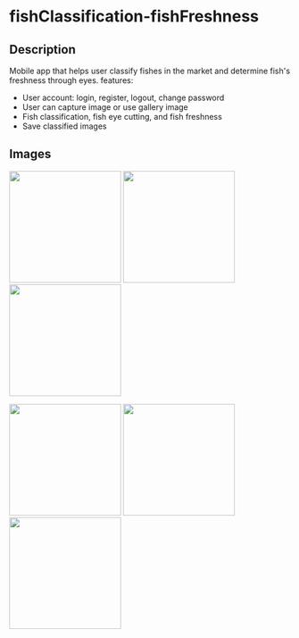 # fishClassification-fishFreshness
## Description
Mobile app that helps user classify fishes in the market and determine fish's freshness through eyes. 
features: 
* User account: login, register, logout, change password
* User can capture image or use gallery image
* Fish classification, fish eye cutting, and fish freshness
* Save classified images
## Images
<p float="left">
  <img src="https://github.com/johnH872/fishClassification-fishFreshness/assets/87011461/4df1ff84-3278-43fd-8c2b-5c326a96d03c" width="200" />
  <img src="https://github.com/johnH872/fishClassification-fishFreshness/assets/87011461/b8388cbd-c4c9-4e1a-b179-2aa2f16ec9eb" width="200" /> 
  <img src="https://github.com/johnH872/fishClassification-fishFreshness/assets/87011461/f16d061e-5ab0-44a8-8f6e-cee086a0bb25" width="200" />
</p>
<p float="left">
  <img src="https://github.com/johnH872/fishClassification-fishFreshness/assets/87011461/36e44767-e418-40c8-81b3-a358c2e7fa92" width="200" />
  <img src="https://github.com/johnH872/fishClassification-fishFreshness/assets/87011461/22900f41-4ba3-45f4-80a6-e289637b724c" width="200" />
  <img src="https://github.com/johnH872/fishClassification-fishFreshness/assets/87011461/ef13f51d-be8e-4886-91af-fdac1d14c65f" width="200" />
</p>

<!-- ![image] -->
